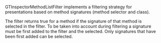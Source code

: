 GTInspectorMethodListFilter implements a filtering strategy for presentations based on method signatures (method selector and class).

The filter returns true for a method if the signature of that method is selected in the filter. To be taken into account during filtering a signature must be first added to the filter and the selected. Only signatures that have been first added can be selected. 